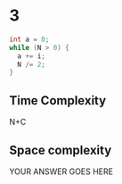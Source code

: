 # 3

```cpp
int a = 0;
while (N > 0) {
  a += i;
  N /= 2;
}
```


## Time Complexity

N+C
## Space complexity

YOUR ANSWER GOES HERE
